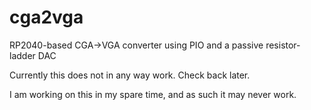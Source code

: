 # cga2vga
RP2040-based CGA->VGA converter using PIO and a passive resistor-ladder DAC

Currently this does not in any way work. Check back later.

I am working on this in my spare time, and as such it may never work.
